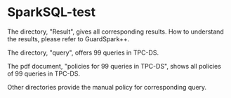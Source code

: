 # SparkSQL-test
The directory, "Result", gives all corresponding results. How to understand the results, please refer to GuardSpark++.

The directory, "query", offers 99 queries in TPC-DS.

The pdf document, "policies for 99 queries in TPC-DS", shows all policies of 99 queries in TPC-DS.

Other directories provide the manual policy for corresponding query.
